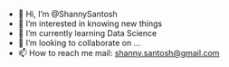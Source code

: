 - 👋 Hi, I’m @ShannySantosh
- 👀 I’m interested in knowing new things
- 🌱 I’m currently learning Data Science
- 💞️ I’m looking to collaborate on ...
- 📫 How to reach me mail: shanny.santosh@gmail.com

<!---
ShannySantosh/ShannySantosh is a ✨ special ✨ repository because its `README.md` (this file) appears on your GitHub profile.
You can click the Preview link to take a look at your changes.
--->
